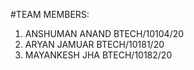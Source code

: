 #TEAM MEMBERS:
1. ANSHUMAN ANAND BTECH/10104/20
2. ARYAN JAMUAR BTECH/10181/20
3. MAYANKESH JHA BTECH/10182/20

